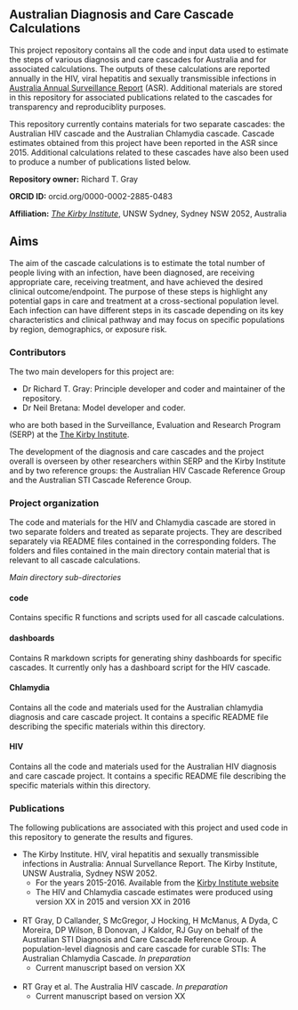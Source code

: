 ## Australian Diagnosis and Care Cascade Calculations

This project repository contains all the code and input data used to estimate the steps of various diagnosis and care cascades for Australia and for associated calculations. The outputs of these calculations are reported annually in the HIV, viral hepatitis and sexually transmissible infections in [Australia Annual Surveillance Report](https://kirby.unsw.edu.au/report-type/annual-surveillance-reports) (ASR). Additional materials are stored in this repository for associated publications related to the cascades for transparency and reproduciblity purposes.  

This repository currently contains materials for two separate cascades: the Australian HIV cascade and the Australian Chlamydia cascade. Cascade estimates obtained from this project have been reported in the ASR since 2015. Additional calculations related to these cascades have also been used to produce a number of publications listed below. 

**Repository owner:** Richard T. Gray

**ORCID ID:** orcid.org/0000-0002-2885-0483

**Affiliation:** [_The Kirby Institute_](https://kirby.unsw.edu.au/), UNSW Sydney, Sydney NSW 2052, Australia

## Aims ##

The aim of the cascade calculations is to estimate the total number of people living with an infection, have been diagnosed, are receiving appropriate care, receiving treatment, and have achieved the desired clinical outcome/endpoint. The purpose of these steps is highlight any potential gaps in care and treatment at a cross-sectional population level. Each infection can have different steps in its cascade depending on its key characteristics and clinical pathway  and may focus on specific populations by region, demographics, or exposure risk. 

### Contributors ###

The two main developers for this project are:

- Dr Richard T. Gray: Principle developer and coder and maintainer of the repository.
- Dr Neil Bretana: Model developer and coder.

who are both based in the Surveillance, Evaluation and Research Program (SERP) at the 
[The Kirby Institute](https://kirby.unsw.edu.au/). 

The development of the diagnosis and care cascades and the project overall is overseen by other researchers within SERP and the Kirby Institute and by two reference groups: the Australian HIV Cascade Reference Group and the Australian STI Cascade Reference Group. 

### Project organization ###

The code and materials for the HIV and Chlamydia cascade are stored in two separate folders and treated as separate projects. They are described separately via README files contained in the corresponding folders. The folders and files contained in the main directory contain material that is relevant to all cascade calculations.

_Main directory sub-directories_ 

#### code ####

Contains specific R functions and scripts used for all cascade calculations.  

#### dashboards ####

Contains R markdown scripts for generating shiny dashboards for specific cascades. It currently only has a dashboard script for the HIV cascade.

#### Chlamydia ####

Contains all the code and materials used for the Australian chlamydia diagnosis and care cascade project. It contains a specific README file describing the specific materials within this directory. 

#### HIV #####

Contains all the code and materials used for the Australian HIV diagnosis and care cascade project. It contains a specific README file describing the specific materials within this directory. 

### Publications ###

The following publications are associated with this project and used code in this repository to generate the results and figures. 

- The Kirby Institute. HIV, viral hepatitis and sexually transmissible infections in Australia: Annual Survellance Report. The Kirby Institute, UNSW Australia, Sydney NSW 2052.
	- For the years 2015-2016. Available from the [Kirby Institute website](https://kirby.unsw.edu.au/report-type/annual-surveillance-reports)
	- The HIV and Chlamydia cascade estimates were produced using version XX in 2015 and version XX in 2016
<br></br>
- RT Gray, D Callander, S McGregor, J Hocking, H McManus, A Dyda, C Moreira, DP Wilson, B Donovan, J Kaldor, RJ Guy on behalf of the Australian STI Diagnosis and Care Cascade Reference Group. A population-level diagnosis and care cascade for curable STIs: The Australian Chlamydia Cascade. _In preparation_
	- Current manuscript based on version XX
<br></br>
- RT Gray et al. The Australia HIV cascade. _In preparation_ 
	- Current manuscript based on version XX



